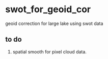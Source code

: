 # swot_for_geoid_cor
geoid correction for large lake using swot data

## to do    
1. spatial smooth for pixel cloud data.   




